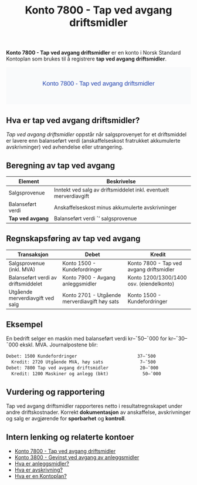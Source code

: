 ﻿---
title: "Konto 7800 - Tap ved avgang driftsmidler"
seoTitle: "7800-tap-ved-avgang-driftsmidler"
description: '**Konto 7800 - Tap ved avgang driftsmidler** er en konto i Norsk Standard Kontoplan som brukes til å registrere **tap ved avgang driftsmidler**.'
---

**Konto 7800 - Tap ved avgang driftsmidler** er en konto i Norsk Standard Kontoplan som brukes til å registrere **tap ved avgang driftsmidler**.

![Illustrasjon av konto 7800 Tap ved avgang driftsmidler](7800-tap-ved-avgang-driftsmidler-image.svg)

## Hva er tap ved avgang driftsmidler?

*Tap ved avgang driftsmidler* oppstår når salgsprovenyet for et driftsmiddel er lavere enn balanseført verdi (anskaffelseskost fratrukket akkumulerte avskrivninger) ved avhendelse eller utrangering.

## Beregning av tap ved avgang

| Element                    | Beskrivelse                                                        |
|----------------------------|--------------------------------------------------------------------|
| Salgsprovenue              | Inntekt ved salg av driftsmiddelet inkl. eventuelt merverdiavgift   |
| Balanseført verdi          | Anskaffelseskost minus akkumulerte avskrivninger                   |
| **Tap ved avgang**         | Balanseført verdi ˆ’ salgsprovenue                                  |

## Regnskapsføring av tap ved avgang

| Transaksjon                                          | Debet                                    | Kredit                                               |
|------------------------------------------------------|------------------------------------------|------------------------------------------------------|
| Salgsprovenue (inkl. MVA)                            | Konto 1500 - Kundefordringer             | Konto 7800 - Tap ved avgang driftsmidler             |
| Balanseført verdi av driftsmiddelet                  | Konto 7900 - Avgang anleggsmidler        | Konto 1200/1300/1400 osv. (eiendelkonto)              |
| Utgående merverdiavgift ved salg                     | Konto 2701 - Utgående merverdiavgift høy sats | Konto 1500 - Kundefordringer                   |

## Eksempel

En bedrift selger en maskin med balanseført verdi kr–¯50–¯000 for kr–¯30–¯000 ekskl. MVA. Journalpostene blir:

```plaintext
Debet: 1500 Kundefordringer                       37–¯500
  Kredit: 2720 Utgående MVA, høy sats              7–¯500
Debet: 7800 Tap ved avgang driftsmidler            20–¯000
  Kredit: 1200 Maskiner og anlegg (bkt)             50–¯000
```

## Vurdering og rapportering

Tap ved avgang driftsmidler rapporteres netto i resultatregnskapet under andre driftskostnader. Korrekt **dokumentasjon** av anskaffelse, avskrivninger og salg er avgjørende for **sporbarhet** og **kontroll**.

## Intern lenking og relaterte kontoer

* [Konto 7800 - Tap ved avgang driftsmidler](/blogs/kontoplan/7800-tap-ved-avgang-driftsmidler "Konto 7800 - Tap ved avgang driftsmidler")
* [Konto 3800 - Gevinst ved avgang av anleggsmidler](/blogs/kontoplan/3800-gevinst-ved-avgang-av-anleggsmidler "Konto 3800 - Gevinst ved avgang av anleggsmidler")
* [Hva er anleggsmidler?](/blogs/regnskap/hva-er-anleggsmidler "Hva er Anleggsmidler? Komplett Guide til Anleggsmidler i Regnskap")
* [Hva er avskrivning?](/blogs/regnskap/hva-er-avskrivning "Hva er avskrivning? Guide til avskrivninger")
* [Hva er en Kontoplan?](/blogs/regnskap/hva-er-kontoplan "Hva er en Kontoplan? Komplett Guide til Kontoplaner i Norsk Regnskap")






